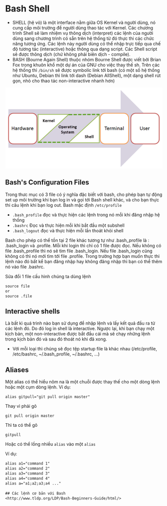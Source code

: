 # Bash Shell

* SHELL (hệ vỏ) là một interface nằm giữa OS Kernel và người dùng, nó cung cấp môi trường để người dùng thao tác với Kernel. Các chương trình Shell sẽ làm nhiệm vụ thông dịch (interpret) các lệnh của người dùng sang chương trình có sẵn trên hệ thống từ đó thực thi các chức năng tương ứng. Các lệnh này người dùng có thể nhập trực tiếp qua chế độ tương tác (interactive) hoặc thông qua dạng script. Các Shell script sẽ được thông dịch (chứ không phải biên dịch - compile).
* BASH (Bourne Again Shell) thuộc nhóm Bourne Shell được viết bởi Brian Fox trong khuôn khổ một dự án của GNU cho việc thay thế sh.
Trên các hệ thống thì `/bin/sh` sẽ được symbolic link tới bash (có một số hệ thống như Ubuntu, Debian thì link tới dash (Debian AllShell), một dạng shell rút gọn, nhỏ cho thao tác non-interactive nhanh hơn)

![bash](images_Linux/bash.png)

## Bash's Configuration Files

Trong thưc mục có 3 file có ý nghĩa đặc biết với bash, cho phép bạn tự động set up môi trường khi bạn log in và gọi tới Bash shell khác, và cho bạn thực thi câu lệnh khi bạn log out. Bash mặc định `/etc/profile`
* `.bash_profile` đọc và thực hiện các lệnh trong nó mỗi khi đăng nhập hệ thống
* `.bashrc` Đọc và thực hiện mỗi khi bắt đầu một subshell
* `.bash_logout` đọc và thực hiện mỗi lần thoát khỏi shell

Bash cho phép có thể tồn tại 2 file khác tương tự như .bash_profile là : .bash_login và .profile. Mỗi khi login thì chỉ có 1 file được đọc. Nếu không có file .bash_profile thì nó sẽ tìm file .bash_login. Nếu file .bash_login cũng không có thì nó mới tìm tới file .profile. Trong trường hợp bạn muốn thực thi lệnh nào đó bất kể bạn đăng nhập hay không đăng nhập thì bạn có thể thêm nó vào file .bashrc.

Sửa đổi 1 file cấu hình chúng ta dùng lệnh
```
source file
or
source .file
```
## Interactive shells

Là bất kì quá trình nào bạn sử dụng để nhập lệnh và lấy kết quả đầu ra từ các lệnh đó. Do đó log in shell là interactive. Ngược lại, khi bạn chạy một kịch bản, một non-interactive được bắt đầu cái mà sẽ chạy những lệnh trong kịch bản đó và sau đó thoát nó khi đã xong.

* Với mỗi loại thì chúng sẽ đọc tệp startup file là khác nhau (/etc/profile, /etc/bashrc, ~/.bash_profile, ~/.bashrc, ...)

## Aliases

Một alias có thể hiểu nôm na là một chuỗi được thay thế cho một dòng lệnh hoặc một cụm dòng lệnh.
Ví dụ:
```
alias gitpull="git pull origin master"
```
Thay vì phải gõ 
```
git pull origin master
```
Thì ta có thể gõ
```
gitpull
```
Hoặc có thể lồng nhiều `alias` vào một `alias`

Ví dụ:
```
alias a1="command 1"
alias a2="command 2"
alias a3="command 3"
alias a4="command 4"
alias a="a1;a2;a3;a4 ..."

## Các lệnh cơ bản với Bash
<http://www.tldp.org/LDP/Bash-Beginners-Guide/html/>